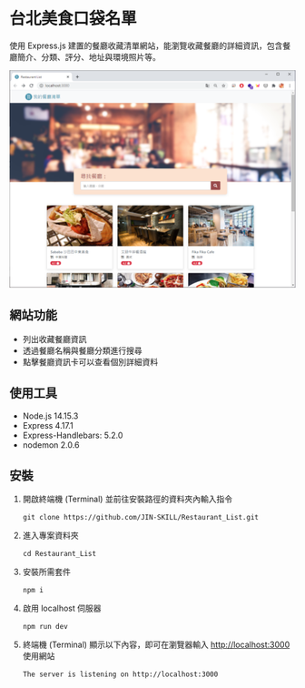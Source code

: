 # 台北美食口袋名單
使用 Express.js 建置的餐廳收藏清單網站，能瀏覽收藏餐廳的詳細資訊，包含餐廳簡介、分類、評分、地址與環境照片等。

![Restaurant_List](https://raw.githubusercontent.com/JIN-SKILL/Example_Image/main/Restaurant_List.png)

## 網站功能
+ 列出收藏餐廳資訊
+ 透過餐廳名稱與餐廳分類進行搜尋
+ 點擊餐廳資訊卡可以查看個別詳細資料


## 使用工具
+ Node.js 14.15.3
+ Express 4.17.1
+ Express-Handlebars: 5.2.0
+ nodemon 2.0.6

## 安裝
1. 開啟終端機 (Terminal) 並前往安裝路徑的資料夾內輸入指令
    ```
    git clone https://github.com/JIN-SKILL/Restaurant_List.git
    ```
2. 進入專案資料夾
    ```
    cd Restaurant_List
    ```
3. 安裝所需套件
	```
    npm i
    ```
4. 啟用 localhost 伺服器
	```
    npm run dev
    ```
5. 終端機 (Terminal) 顯示以下內容，即可在瀏覽器輸入 <a href="http://localhost:3000" target="_blank">http://localhost:3000</a> 使用網站
	```
    The server is listening on http://localhost:3000
    ```


